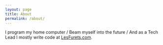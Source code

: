 ```yaml
---
layout: page
title: About
permalink: /about/
---
```


I program my home computer / Beam myself into the future / And as a Tech Lead I mostly write code at [LesFurets.com](http://lesfurets.com).
